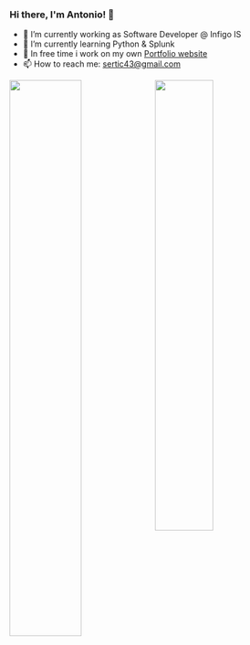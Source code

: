### Hi there, I'm Antonio! 👋

- 👾 I’m currently working as Software Developer @ Infigo IS
- 🌱 I’m currently learning Python & Splunk
- 🚀 In free time i work on my own <a href="https://antonio-sertic-portfolio.netlify.app">Portfolio website</a>
- 📫 How to reach me: sertic43@gmail.com

<img align="left" width="50%" src="https://github-readme-stats.vercel.app/api?username=AntonioSertic23&show_icons=true&theme=dark" />
<img align="left" width="45%" src="https://github-readme-stats.vercel.app/api/top-langs/?username=AntonioSertic23&hide_progress=true&theme=dark" />
